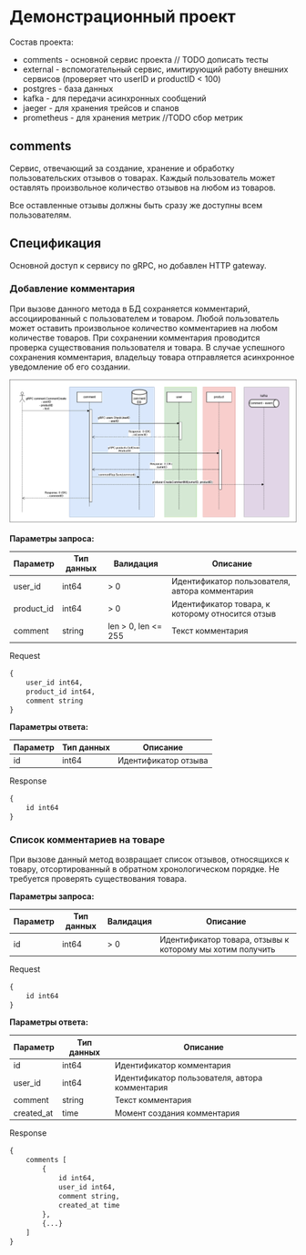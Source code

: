 # Демонстрационный проект

Состав проекта:
- comments - основной сервис проекта // TODO дописать тесты
- external - вспомогательный сервис, имитирующий работу внешних сервисов (проверяет что userID и productID < 100)
- postgres - база данных
- kafka - для передачи асинхронных сообщений
- jaeger - для хранения трейсов и спанов
- prometheus - для хранения метрик //TODO сбор метрик

## comments

Сервис, отвечающий за создание, хранение и обработку пользовательских отзывов о товарах. Каждый пользователь может оставлять произвольное количество отзывов на любом из товаров.

Все оставленные отзывы должны быть сразу же доступны всем пользователям.

## Спецификация

Основной доступ к сервису по gRPC, но добавлен HTTP gateway.

### Добавление комментария

При вызове данного метода в БД сохраняется комментарий, ассоциированный с пользователем и товаром. Любой пользователь может оставить произвольное количество комментариев на любом количестве товаров. При сохранении комментария проводится проверка существования пользователя и товара. В случае успешного сохранения комментария, владельцу товара отправляется асинхронное уведомление об его создании.

![comment-add](docs/img/add_comment.png)

**Параметры запроса:**

| Параметр   | Тип данных | Валидация           | Описание                                         |
|------------|------------|---------------------|--------------------------------------------------|
| user_id    | int64      | > 0                 | Идентификатор пользователя, автора комментария   |
| product_id | int64      | > 0                 | Идентификатор товара, к которому относится отзыв |
| comment    | string     | len > 0, len <= 255 | Текст комментария                                |

Request
```
{
    user_id int64,
    product_id int64,
    comment string
}
```

**Параметры ответа:**

| Параметр | Тип данных | Описание             |
|----------|------------|----------------------|
| id       | int64      | Идентификатор отзыва |

Response
```
{
    id int64
}
```

### Список комментариев на товаре

При вызове данный метод возвращает список отзывов, относящихся к товару, отсортированный в обратном хронологическом порядке.
Не требуется проверять существования товара.

**Параметры запроса:**

| Параметр | Тип данных | Валидация  | Описание                                                  |
|----------|------------|------------|-----------------------------------------------------------|
| id       | int64      | > 0        | Идентификатор товара, отзывы к которому мы хотим получить |

Request
```
{
    id int64
}
```

**Параметры ответа:**

| Параметр   | Тип данных | Описание                                       |
|------------|------------|------------------------------------------------|
| id         | int64      | Идентификатор комментария                      |
| user_id    | int64      | Идентификатор пользователя, автора комментария |
| comment    | string     | Текст комментария                              |
| created_at | time       | Момент создания комментария                    |

Response
```
{
    comments [
        {
            id int64,
            user_id int64,
            comment string,
            created_at time
        },
        {...}
    ]
}
```
